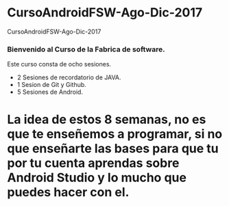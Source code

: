 # CursoAndroidFSW-Ago-Dic-2017
CursoAndroidFSW-Ago-Dic-2017

### Bienvenido al Curso de la Fabrica de software.
Este curso consta de ocho sesiones.
* 2 Sesiones de recordatorio de JAVA.
* 1 Sesion de Git y Github.
* 5 Sesiones de Android.

# La idea de estos 8 semanas, no es que te enseñemos a programar, si no que enseñarte las bases para que tu por tu cuenta aprendas sobre Android Studio y lo mucho que puedes hacer con el.

